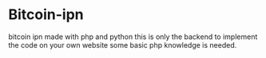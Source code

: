 # Bitcoin-ipn
bitcoin ipn made with php and python
this is only the backend
to implement the code on your own website some basic php knowledge is needed.

